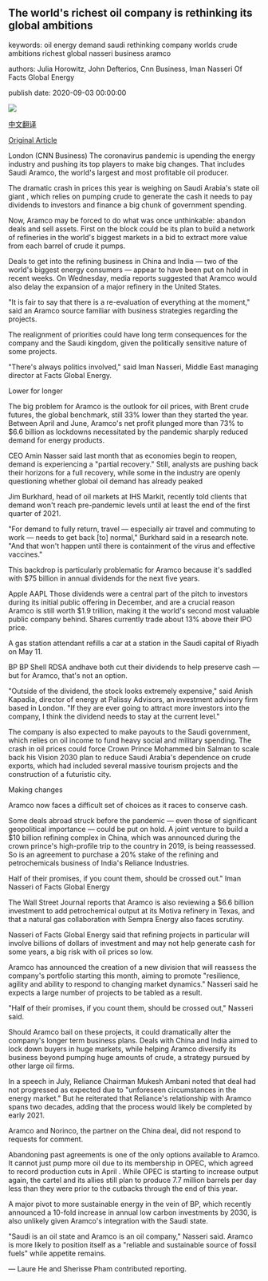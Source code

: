 ## The world's richest oil company is rethinking its global ambitions

keywords: oil energy demand saudi rethinking company worlds crude ambitions richest global nasseri business aramco

authors: Julia Horowitz, John Defterios, Cnn Business, Iman Nasseri Of Facts Global Energy

publish date: 2020-09-03 00:00:00

![](https://cdn.cnn.com/cnnnext/dam/assets/200831103351-saudi-aramco-pandemic-super-tease.jpg)

[中文翻译](The%20world%27s%20richest%20oil%20company%20is%20rethinking%20its%20global%20ambitions_zh.md)

[Original Article](https://edition.cnn.com/2020/09/03/investing/saudi-aramco-oil-prices/index.html)

London (CNN Business) The coronavirus pandemic is upending the energy industry and pushing its top players to make big changes. That includes Saudi Aramco, the world's largest and most profitable oil producer.

The dramatic crash in prices this year is weighing on Saudi Arabia's state oil giant , which relies on pumping crude to generate the cash it needs to pay dividends to investors and finance a big chunk of government spending.

Now, Aramco may be forced to do what was once unthinkable: abandon deals and sell assets. First on the block could be its plan to build a network of refineries in the world's biggest markets in a bid to extract more value from each barrel of crude it pumps.

Deals to get into the refining business in China and India — two of the world's biggest energy consumers — appear to have been put on hold in recent weeks. On Wednesday, media reports suggested that Aramco would also delay the expansion of a major refinery in the United States.

"It is fair to say that there is a re-evaluation of everything at the moment," said an Aramco source familiar with business strategies regarding the projects.

The realignment of priorities could have long term consequences for the company and the Saudi kingdom, given the politically sensitive nature of some projects.

"There's always politics involved," said Iman Nasseri, Middle East managing director at Facts Global Energy.

Lower for longer

The big problem for Aramco is the outlook for oil prices, with Brent crude futures, the global benchmark, still 33% lower than they started the year. Between April and June, Aramco's net profit plunged more than 73% to $6.6 billion as lockdowns necessitated by the pandemic sharply reduced demand for energy products.

CEO Amin Nasser said last month that as economies begin to reopen, demand is experiencing a "partial recovery." Still, analysts are pushing back their horizons for a full recovery, while some in the industry are openly questioning whether global oil demand has already peaked

Jim Burkhard, head of oil markets at IHS Markit, recently told clients that demand won't reach pre-pandemic levels until at least the end of the first quarter of 2021.

"For demand to fully return, travel — especially air travel and commuting to work — needs to get back [to] normal," Burkhard said in a research note. "And that won't happen until there is containment of the virus and effective vaccines."

This backdrop is particularly problematic for Aramco because it's saddled with $75 billion in annual dividends for the next five years.

Apple AAPL Those dividends were a central part of the pitch to investors during its initial public offering in December, and are a crucial reason Aramco is still worth $1.9 trillion, making it the world's second most valuable public company behind. Shares currently trade about 13% above their IPO price.

A gas station attendant refills a car at a station in the Saudi capital of Riyadh on May 11.

BP BP Shell RDSA andhave both cut their dividends to help preserve cash — but for Aramco, that's not an option.

"Outside of the dividend, the stock looks extremely expensive," said Anish Kapadia, director of energy at Palissy Advisors, an investment advisory firm based in London. "If they are ever going to attract more investors into the company, I think the dividend needs to stay at the current level."

The company is also expected to make payouts to the Saudi government, which relies on oil income to fund heavy social and military spending. The crash in oil prices could force Crown Prince Mohammed bin Salman to scale back his Vision 2030 plan to reduce Saudi Arabia's dependence on crude exports, which had included several massive tourism projects and the construction of a futuristic city.

Making changes

Aramco now faces a difficult set of choices as it races to conserve cash.

Some deals abroad struck before the pandemic — even those of significant geopolitical importance — could be put on hold. A joint venture to build a $10 billion refining complex in China, which was announced during the crown prince's high-profile trip to the country in 2019, is being reassessed. So is an agreement to purchase a 20% stake of the refining and petrochemicals business of India's Reliance Industries.

Half of their promises, if you count them, should be crossed out." Iman Nasseri of Facts Global Energy

The Wall Street Journal reports that Aramco is also reviewing a $6.6 billion investment to add petrochemical output at its Motiva refinery in Texas, and that a natural gas collaboration with Sempra Energy also faces scrutiny.

Nasseri of Facts Global Energy said that refining projects in particular will involve billions of dollars of investment and may not help generate cash for some years, a big risk with oil prices so low.

Aramco has announced the creation of a new division that will reassess the company's portfolio starting this month, aiming to promote "resilience, agility and ability to respond to changing market dynamics." Nasseri said he expects a large number of projects to be tabled as a result.

"Half of their promises, if you count them, should be crossed out," Nasseri said.

Should Aramco bail on these projects, it could dramatically alter the company's longer term business plans. Deals with China and India aimed to lock down buyers in huge markets, while helping Aramco diversify its business beyond pumping huge amounts of crude, a strategy pursued by other large oil firms.

In a speech in July, Reliance Chairman Mukesh Ambani noted that deal had not progressed as expected due to "unforeseen circumstances in the energy market." But he reiterated that Reliance's relationship with Aramco spans two decades, adding that the process would likely be completed by early 2021.

Aramco and Norinco, the partner on the China deal, did not respond to requests for comment.

Abandoning past agreements is one of the only options available to Aramco. It cannot just pump more oil due to its membership in OPEC, which agreed to record production cuts in April . While OPEC is starting to increase output again, the cartel and its allies still plan to produce 7.7 million barrels per day less than they were prior to the cutbacks through the end of this year.

A major pivot to more sustainable energy in the vein of BP, which recently announced a 10-fold increase in annual low carbon investments by 2030, is also unlikely given Aramco's integration with the Saudi state.

"Saudi is an oil state and Aramco is an oil company," Nasseri said. Aramco is more likely to position itself as a "reliable and sustainable source of fossil fuels" while appetite remains.

— Laure He and Sherisse Pham contributed reporting.